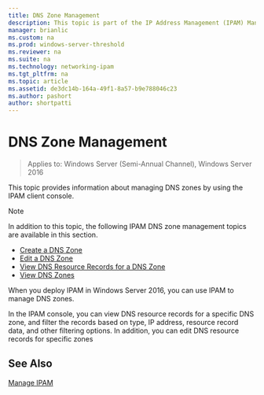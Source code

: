 ```yaml
---
title: DNS Zone Management
description: This topic is part of the IP Address Management (IPAM) Management guide in Windows Server 2016.
manager: brianlic
ms.custom: na
ms.prod: windows-server-threshold
ms.reviewer: na
ms.suite: na
ms.technology: networking-ipam
ms.tgt_pltfrm: na
ms.topic: article
ms.assetid: de3dc14b-164a-49f1-8a57-b9e788046c23
ms.author: pashort
author: shortpatti
---
```

# DNS Zone Management

>Applies to: Windows Server (Semi-Annual Channel), Windows Server 2016

This topic provides information about managing DNS zones by using the IPAM client console.  
  
> [!NOTE]  
> In addition to this topic, the following IPAM DNS zone management topics are available in this section.  
>   
> -   [Create a DNS Zone](../../technologies/ipam/Create-a-DNS-Zone.md)  
> -   [Edit a DNS Zone](../../technologies/ipam/Edit-a-DNS-Zone.md)  
> -   [View DNS Resource Records for a DNS Zone](../../technologies/ipam/View-DNS-Resource-Records-for-a-DNS-Zone.md)  
> -   [View DNS Zones](../../technologies/ipam/View-DNS-Zones.md)  
  
When you deploy IPAM in  Windows Server 2016, you can use IPAM to manage DNS zones.  
  
In the IPAM console, you can view DNS resource records for a specific DNS zone, and filter the records based on type, IP address, resource record data, and other filtering options. In addition, you can edit DNS resource records for specific zones  
  
## See Also  
[Manage IPAM](Manage-IPAM.md)  
  


